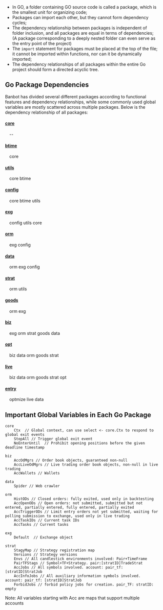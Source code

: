 * In GO, a folder containing GO source code is called a package, which is the smallest unit for organizing code;
* Packages can import each other, but they cannot form dependency cycles;
* The dependency relationship between packages is independent of folder inclusion, and all packages are equal in terms of dependencies; (A package corresponding to a deeply nested folder can even serve as the entry point of the project)
* The `import` statement for packages must be placed at the top of the file; it cannot be imported within functions, nor can it be dynamically imported;
* The dependency relationships of all packages within the entire Go project should form a directed acyclic tree.

## Go Package Dependencies
Banbot has divided several different packages according to functional features and dependency relationships, while some commonly used global variables are mostly scattered across multiple packages. Below is the dependency relationship of all packages:
#### [core](core.md)
&emsp;--
#### [btime](btime.md)
&emsp;core
#### [utils](utils.md)
&emsp;core btime
#### [config](config.md)
&emsp;core btime utils
#### [exg](exg.md)
&emsp;config utils core
#### [orm](orm.md)
&emsp;exg config  
#### [data](data.md)
&emsp;orm exg config 
#### [strat](strat.md)
&emsp;orm utils
#### [goods](goods.md)
&emsp;orm exg 
#### [biz](biz.md)
&emsp;exg orm strat goods data
#### [opt](opt.md)
&emsp;biz data orm goods strat
#### [live](live.md)
&emsp;biz data orm goods strat opt
#### [entry](entry.md)
&emsp;optmize live data 

## Important Global Variables in Each Go Package
```text
core
    Ctx  // Global context, can use select <- core.Ctx to respond to global exit events
    StopAll // Trigger global exit event
    NoEnterUntil  // Prohibit opening positions before the given deadline timestamp
    
biz
    AccOdMgrs // Order book objects, guaranteed non-null
    AccLiveOdMgrs // Live trading order book objects, non-null in live trading
    AccWallets // Wallets
    
data
    Spider // Web crawler

orm
    HistODs // Closed orders: fully exited, used only in backtesting
    AccOpenODs // Open orders: not submitted, submitted but not entered, partially entered, fully entered, partially exited
    AccTriggerODs // Limit entry orders not yet submitted, waiting for polling submission to exchange, used only in live trading
    AccTaskIDs // Current task IDs
    AccTasks // Current tasks

exg
    Default  // Exchange object

strat
    StagyMap // Strategy registration map
    Versions // Strategy versions
    Envs // All candlestick environments involved: Pair+TimeFrame
    PairTFStags // Symbol+TF+Strategy. pair:[stratID]TradeStrat
    AccJobs // All symbols involved. account: pair_tf: [stratID]StratJob
    AccInfoJobs // All auxiliary information symbols involved. account: pair_tf: [stratID]StratJob
    ForbidJobs // forbid policy jobs for creation. pair_TF: stratID: empty
```
Note: All variables starting with Acc are maps that support multiple accounts

